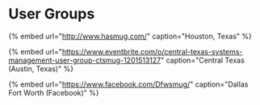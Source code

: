 # User Groups

{% embed url="http://www.hasmug.com/" caption="Houston, Texas" %}

{% embed url="https://www.eventbrite.com/o/central-texas-systems-management-user-group-ctsmug-1201513127" caption="Central Texas \(Austin, Texas\)" %}

{% embed url="https://www.facebook.com/Dfwsmug/" caption="Dallas Fort Worth \(Facebook\)" %}



